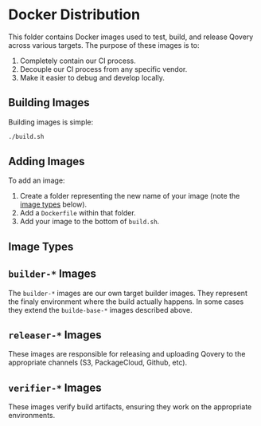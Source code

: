# Docker Distribution

This folder contains Docker images used to test, build, and release Qovery
across various targets. The purpose of these images is to:

1. Completely contain our CI process.
2. Decouple our CI process from any specific vendor.
3. Make it easier to debug and develop locally.

## Building Images

Building images is simple:

```bash
./build.sh
```

## Adding Images

To add an image:

1. Create a folder representing the new name of your image (note the [image types](#image-types) below).
2. Add a `Dockerfile` within that folder.
3. Add your image to the bottom of `build.sh`.

## Image Types

## `builder-*` Images

The `builder-*` images are our own target builder images. They represent
the finaly environment where the build actually happens. In some cases they
extend the `builde-base-*` images described above.

## `releaser-*` Images

These images are responsible for releasing and uploading Qovery to the
appropriate channels (S3, PackageCloud, Github, etc).

## `verifier-*` Images

These images verify build artifacts, ensuring they work on the appropriate
environments.
